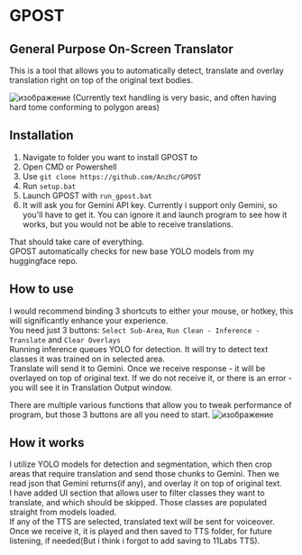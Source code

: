 # GPOST
## General Purpose On-Screen Translator  
This is a tool that allows you to automatically detect, translate and overlay translation right on top of the original text bodies.  

![изображение](https://github.com/user-attachments/assets/9b3d0e90-7841-447d-92c9-ffaf367e8bf3)
(Currently text handling is very basic, and often having hard tome conforming to polygon areas)
## Installation  
1. Navigate to folder you want to install GPOST to
2. Open CMD or Powershell
3. Use `git clone https://github.com/Anzhc/GPOST`
4. Run `setup.bat`
5. Launch GPOST with `run_gpost.bat`
6. It will ask you for Gemini API key. Currently i support only Gemini, so you'll have to get it.
You can ignore it and launch program to see how it works, but you would not be able to receive translations.


That should take care of everything.  
GPOST automatically checks for new base YOLO models from my huggingface repo.  

## How to use
I would recommend binding 3 shortcuts to either your mouse, or hotkey, this will significantly enhance your experience.  
You need just 3 buttons: `Select Sub-Area`, `Run Clean - Inference - Translate` and `Clear Overlays`  
Running inference queues YOLO for detection. It will try to detect text classes it was trained on in selected area.  
Translate will send it to Gemini. Once we receive response - it will be overlayed on top of original text. If we do not receive it, or there is an error - you will see it in Translation Output window.  

There are multiple various functions that allow you to tweak performance of program, but those 3 buttons are all you need to start.
![изображение](https://github.com/user-attachments/assets/78b83023-1de8-458d-a67d-9afa45f94d40)

## How it works
I utilize YOLO models for detection and segmentation, which then crop areas that require translation and send those chunks to Gemini. Then we read json that Gemini returns(if any), and overlay it on top of original text.  
I have added UI section that allows user to filter classes they want to translate, and which should be skipped. Those classes are populated straight from models loaded.  
If any of the TTS are selected, translated text will be sent for voiceover. Once we receive it, it is played and then saved to TTS folder, for future listening, if needed(But i think i forgot to add saving to 11Labs TTS).
